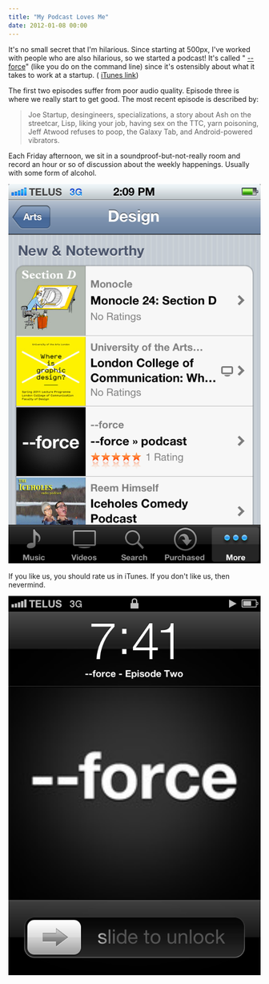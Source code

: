 ```yaml
---
title: "My Podcast Loves Me"
date: 2012-01-08 00:00
---
```


It's no small secret that I'm hilarious. Since starting at 500px, I've worked with people who are also hilarious, so we started a podcast! It's called " [--force](http://dashdashforce.me/)" (like you do on the command line) since it's ostensibly about what it takes to work at a startup. ( [iTunes link](http://itunes.apple.com/us/podcast//id486218686))

The first two episodes suffer from poor audio quality. Episode three is where we really start to get good. The most recent episode is described by:

> Joe Startup, desingineers, specializations, a story about Ash on the streetcar, Lisp, liking your job, having sex on the TTC, yarn poisoning, Jeff Atwood refuses to poop, the Galaxy Tab, and Android-powered vibrators.

Each Friday afternoon, we sit in a soundproof-but-not-really room and record an hour or so of discussion about the weekly happenings. Usually with some form of alcohol.

 ![](/img/import/blog/2012/01/my-podcast-loves-me/E5030DBEEB8D44E9AFF8FEBAF744B543.png)

If you like us, you should rate us in iTunes. If you don't like us, then nevermind.

 ![](/img/import/blog/2012/01/my-podcast-loves-me/C0A05AB96EE7485889DB7A88C7FA6ED3.png)<!-- more -->
